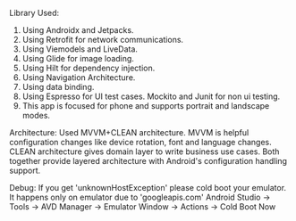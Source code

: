 Library Used:
1. Using Androidx and Jetpacks.
2. Using Retrofit for network communications.
3. Using Viemodels and LiveData.
4. Using Glide for image loading.
5. Using Hilt for dependency injection.
6. Using Navigation Architecture.
7. Using data binding.
8. Using Espresso for UI test cases. Mockito and Junit for non ui testing.
9. This app is focused for phone and supports portrait and landscape modes.

Architecture:
Used MVVM+CLEAN architecture.
MVVM is helpful configuration changes like device rotation, font and language changes.
CLEAN architecture gives domain layer to write business use cases.
Both together provide layered architecture with Android's configuration handling support.

Debug:
If you get 'unknownHostException' please cold boot your emulator.
It happens only on emulator due to 'googleapis.com'
Android Studio -> Tools -> AVD Manager -> Emulator Window -> Actions -> Cold Boot Now